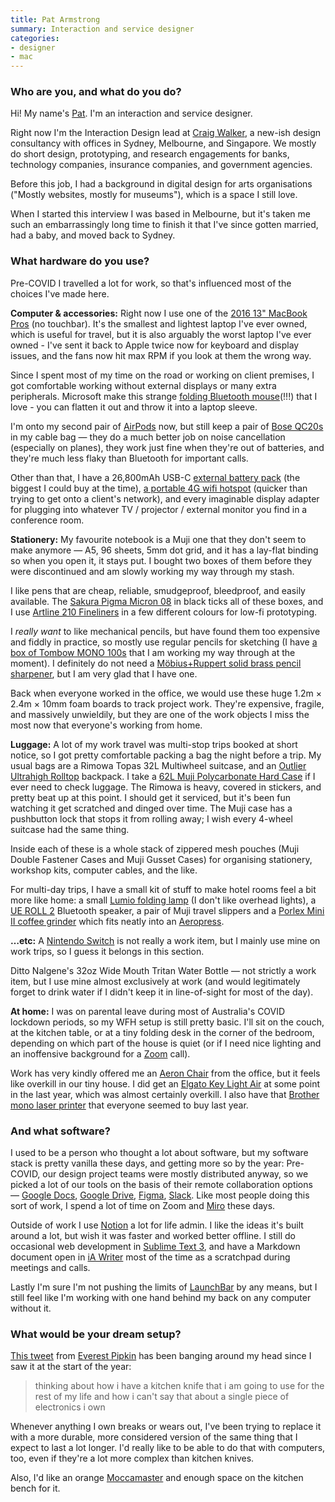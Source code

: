 ```yaml
---
title: Pat Armstrong
summary: Interaction and service designer
categories:
- designer
- mac
---
```


### Who are you, and what do you do?

Hi! My name's [Pat](http://pat.life). I'm an interaction and service designer.

Right now I'm the Interaction Design lead at [Craig Walker](http://craigwalker.com.au/ "A design consultancy."), a new-ish design consultancy with offices in Sydney, Melbourne, and Singapore. We mostly do short design, prototyping, and research engagements for banks, technology companies, insurance companies, and government agencies. 

Before this job, I had a background in digital design for arts organisations ("Mostly websites, mostly for museums"), which is a space I still love.

When I started this interview I was based in Melbourne, but it's taken me such an embarrassingly long time to finish it that I've since gotten married, had a baby, and moved back to Sydney.

### What hardware do you use?

Pre-COVID I travelled a lot for work, so that's influenced most of the choices I've made here.

**Computer & accessories:** Right now I use one of the [2016 13" MacBook Pros][macbook-pro] (no touchbar). It's the smallest and lightest laptop I've ever owned, which is useful for travel, but it is also arguably the worst laptop I've ever owned - I've sent it back to Apple twice now for keyboard and display issues, and the fans now hit max RPM if you look at them the wrong way.

Since I spent most of my time on the road or working on client premises, I got comfortable working without external displays or many extra peripherals. Microsoft make this strange [folding Bluetooth mouse][surface-arc-mouse](!!!) that I love - you can flatten it out and throw it into a laptop sleeve.

I'm onto my second pair of [AirPods][] now, but still keep a pair of [Bose QC20s][quietcomfort-20] in my cable bag — they do a much better job on noise cancellation (especially on planes), they work just fine when they're out of batteries, and they're much less flaky than Bluetooth for important calls.

Other than that, I have a 26,800mAh USB-C [external battery pack][pd-pioneer-26800mah] (the biggest I could buy at the time), [a portable 4G wifi hotspot][pre-paid-4gx-hotspot] (quicker than trying to get onto a client's network), and every imaginable display adapter for plugging into whatever TV / projector / external monitor you find in a conference room.

**Stationery:** My favourite notebook is a Muji one that they don't seem to make anymore — A5, 96 sheets, 5mm dot grid, and it has a lay-flat binding so when you open it, it stays put. I bought two boxes of them before they were discontinued and am slowly working my way through my stash. 

I like pens that are cheap, reliable, smudgeproof, bleedproof, and easily available. The [Sakura Pigma Micron 08][pigma-micron] in black ticks all of these boxes, and I use [Artline 210 Fineliners][artline-210-fineliner] in a few different colours for low-fi prototyping. 

I *really want* to like mechanical pencils, but have found them too expensive and fiddly in practice, so mostly use regular pencils for sketching (I have [a box of Tombow MONO 100s][mono-100] that I am working my way through at the moment). I definitely do not need a [Möbius+Ruppert solid brass pencil sharpener][0602-0000], but I am very glad that I have one.

Back when everyone worked in the office, we would use these huge 1.2m × 2.4m × 10mm foam boards to track project work. They're expensive, fragile, and massively unwieldily, but they are one of the work objects I miss the most now that everyone's working from home.

**Luggage:** A lot of my work travel was multi-stop trips booked at short notice, so I got pretty comfortable packing a bag the night before a trip. My usual bags are a Rimowa Topas 32L Multiwheel suitcase, and an [Outlier Ultrahigh Rolltop][ultrahigh-rolltop] backpack. I take a [62L Muji Polycarbonate Hard Case][adjustable-handle-hard-carry] if I ever need to check luggage. The Rimowa is heavy, covered in stickers, and pretty beat up at this point. I should get it serviced, but it's been fun watching it get scratched and dinged over time. The Muji case has a pushbutton lock that stops it from rolling away; I wish every 4-wheel suitcase had the same thing.

Inside each of these is a whole stack of zippered mesh pouches (Muji Double Fastener Cases and Muji Gusset Cases) for organising stationery, workshop kits, computer cables, and the like.

For multi-day trips, I have a small kit of stuff to make hotel rooms feel a bit more like home: a small [Lumio folding lamp][lito-mini] (I don't like overhead lights), a [UE ROLL 2][roll-2] Bluetooth speaker, a pair of Muji travel slippers and a [Porlex Mini II coffee grinder][mini-ii] which fits neatly into an [Aeropress][].

**…etc:** A [Nintendo Switch][switch.2] is not really a work item, but I mainly use mine on work trips, so I guess it belongs in this section.

Ditto Nalgene's 32oz Wide Mouth Tritan Water Bottle — not strictly a work item, but I use mine almost exclusively at work (and would legitimately forget to drink water if I didn't keep it in line-of-sight for most of the day).

**At home:** I was on parental leave during most of Australia's COVID lockdown periods, so my WFH setup is still pretty basic. I'll sit on the couch, at the kitchen table, or at a tiny folding desk in the corner of the bedroom, depending on which part of the house is quiet (or if I need nice lighting and an inoffensive background for a [Zoom][zoom.2] call). 

Work has very kindly offered me an [Aeron Chair][aeron] from the office, but it feels like overkill in our tiny house. I did get an [Elgato Key Light Air][key-light-air] at some point in the last year, which was almost certainly overkill. I also have that [Brother mono laser printer][hl-l2350dw] that everyone seemed to buy last year.

### And what software?

I used to be a person who thought a lot about software, but my software stack is pretty vanilla these days, and getting more so by the year: 
Pre-COVID, our design project teams were mostly distributed anyway, so we picked a lot of our tools on the basis of their remote collaboration options — [Google Docs][google-docs], [Google Drive][google-drive], [Figma][], [Slack][]. Like most people doing this sort of work, I spend a lot of time on Zoom and [Miro][] these days.

Outside of work I use [Notion][] a lot for life admin. I like the ideas it's built around a lot, but wish it was faster and worked better offline. I still do occasional web development in [Sublime Text 3][sublime-text], and have a Markdown document open in [iA Writer][ia-writer] most of the time as a scratchpad during meetings and calls.

Lastly I'm sure I'm not pushing the limits of [LaunchBar][] by any means, but I still feel like I'm working with one hand behind my back on any computer without it. 

### What would be your dream setup?

[This tweet](https://twitter.com/everestpipkin/status/1354449419668582404 "A tweet by Everest Pipkin about the shelf life of electronics.") from [Everest Pipkin](https://everest-pipkin.com/ "Everest's website.") has been banging around my head since I saw it at the start of the year:

> thinking about how i have a kitchen knife that i am going to use for the rest of my life and how i can't say that about a single piece of electronics i own

Whenever anything I own breaks or wears out, I've been trying to replace it with a more durable, more considered version of the same thing that I expect to last a lot longer. I'd really like to be able to do that with computers, too, even if they're a lot more complex than kitchen knives.

Also, I'd like an orange [Moccamaster][moccamaster-kb-741] and enough space on the kitchen bench for it.

[0602-0000]: https://www.moebius-ruppert.com/spitzer/sp_details/06020000_en.html "A pencil sharpener."
[adjustable-handle-hard-carry]: https://www.muji.com/hk-en/campaign/201712_mtg/ "A hard suitcase."
[aeron]: https://www.hermanmiller.com/products/seating/office-chairs/aeron-chairs/ "A work chair."
[aeropress]: https://aeropress.com/ "A pressure-based coffee/espresso maker."
[airpods]: https://en.wikipedia.org/wiki/AirPods "Wireless in-ear headphones."
[artline-210-fineliner]: https://artline.com.au/products/fineliners/fineline-pens/ "A pen."
[figma]: https://www.figma.com/ "A collaborative design prototype service."
[google-docs]: https://en.wikipedia.org/wiki/Google_Docs "A web-based office suite."
[google-drive]: https://drive.google.com/ "A cloud storage service."
[hl-l2350dw]: https://www.brother-usa.com/products/rhll2350dw "A mono laser printer."
[ia-writer]: https://ia.net/writer/updates/ia-writer-for-mac "A full-screen writing tool for the Mac."
[key-light-air]: https://www.elgato.com/en/key-light-air "A light."
[launchbar]: https://www.obdev.at/products/launchbar/index.html "An application launcher and data manager for the Mac."
[lito-mini]: https://www.hellolumio.com/products/lito-mini-orangeblack "A lamp and battery disguised as a book."
[macbook-pro]: https://www.apple.com/macbook-pro/ "A laptop."
[mini-ii]: https://alternativebrewing.com.au/products/porlex-mini-coffee-grinder/ "A coffee grinder."
[miro]: https://miro.com/ "An online collaborative whiteboard service."
[moccamaster-kb-741]: https://technivorm.com/products/glass/kb-741-brushed/ "A coffee brewer."
[mono-100]: https://www.tombow.com/en/products/mono100/ "A pencil."
[notion]: https://www.notion.so/ "A collaborative wiki service."
[pd-pioneer-26800mah]: https://www.ravpower.com/products/rp-pb058-usb-c-power-bank "A USB-C portable charger."
[pigma-micron]: https://www.sakuraofamerica.com/Pen-Archival "A technical pen with archival pigmented ink."
[pre-paid-4gx-hotspot]: https://www.telstra.com.au/internet/mobile-broadband/prepaid/telstra-pre-paid-4gx-hotspot "A portable 4G hotspot device."
[quietcomfort-20]: http://www.bose.com/controller?url=/shop_online/headphones/noise_cancelling_headphones/quietcomfort_20/index.jsp "Noise-cancelling in-ear headphones."
[roll-2]: https://www.ultimateears.com/en-au/wireless-speakers/roll-2.html "Bluetooth speakers."
[slack]: https://slack.com/ "A collaboration service."
[sublime-text]: http://www.sublimetext.com/ "A coder's text editor."
[surface-arc-mouse]: https://www.microsoft.com/en-au/d/surface-arc-mouse/8mrmszc6vxkc "A wireless mouse."
[switch.2]: https://www.nintendo.com/switch/ "A gaming console."
[ultrahigh-rolltop]: https://archive-m2.outlier.nyc/shop/retail/ultrahigh-rolltop.html "A backpack."
[zoom.2]: https://zoom.us "Video conferencing software."
